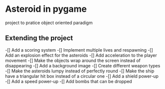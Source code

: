 # Asteroid in pygame

project to pratice object oriented paradigm

## Extending the project

-[] Add a scoring system
-[] Implement multiple lives and respawning
-[] Add an explosion effect for the asteroids
-[] Add acceleration to the player movement
-[] Make the objects wrap around the screen instead of disappearing
-[] Add a background image
-[] Create different weapon types
-[] Make the asteroids lumpy instead of perfectly round
-[] Make the ship have a triangular hit box instead of a circular one
-[] Add a shield power-up
-[] Add a speed power-up
-[] Add bombs that can be dropped